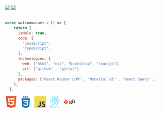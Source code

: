 <div>
  <img src="https://media.giphy.com/media/g0jg6lMcNORSlOv9Zb/giphy.gif" width="200" />
  <img src="https://media.giphy.com/media/adv74AcNdtP0tj9hLj/giphy.gif" width="100" />
</div>
<br />

```javascript
const matinmousavi = () => {
    return {
      isMale: true,
      code: [
        "JavaScript",
        "TypeScript",
      ],
      technologies: {
        web: ["html", "css", "bootstrap", "reactjs"],
        git: ["github" , "gitlab"]
      },
      packages: ["React Router DOM" , "Material UI" , "React Query" , "Rechart" , "Axios" ]
    };
  };
  ```  
<div>
  <img src="https://github.com/devicons/devicon/blob/master/icons/html5/html5-original.svg" title="HTML5" alt="HTML" width="40" height="40"/>&nbsp;
  <img src="https://github.com/devicons/devicon/blob/master/icons/css3/css3-plain-wordmark.svg"  title="CSS3" alt="CSS" width="40" height="40"/>&nbsp;
  <img src="https://github.com/devicons/devicon/blob/master/icons/javascript/javascript-original.svg" title="JavaScript" alt="JavaScript" width="40" height="40"/>&nbsp;
  <img src="https://github.com/devicons/devicon/blob/master/icons/react/react-original-wordmark.svg" title="React" alt="React" width="40" height="40"/>&nbsp;
  <img src="https://github.com/devicons/devicon/blob/master/icons/git/git-original-wordmark.svg" title="Git" **alt="Git" width="40" height="40"/>
</div>
